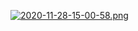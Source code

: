 [![2020-11-28-15-00-58.png](https://i.postimg.cc/bY1CxtZQ/2020-11-28-15-00-58.png)](https://postimg.cc/NLfkYL7M)
